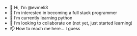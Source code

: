 - 👋 Hi, I’m @evmeli3
- 👀 I’m interested in becoming a full stack programmer
- 🌱 I’m currently learning python
- 💞️ I’m looking to collaborate on (not yet, just started learning)
- 📫 How to reach me here... I guess

<!---
evmeli3/evmeli3 is a ✨ special ✨ repository because its `README.md` (this file) appears on your GitHub profile.
You can click the Preview link to take a look at your changes.
--->
